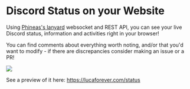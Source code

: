 # Discord Status on your Website
Using <a href="https://github.com/Phineas/lanyard">Phineas's lanyard</a> websocket and REST API, you can see your live Discord status, information and activities right in your browser!

You can find comments about everything worth noting, and/or that you'd want to modify - if there are discrepancies consider making an issue or a PR!

<a href="https://lucaforever.com/status/"><img src="https://user-images.githubusercontent.com/58527636/184904766-cd30e409-3426-4cc1-9a80-ffab68f323c6.png"/></a>

See a preview of it here: https://lucaforever.com/status
